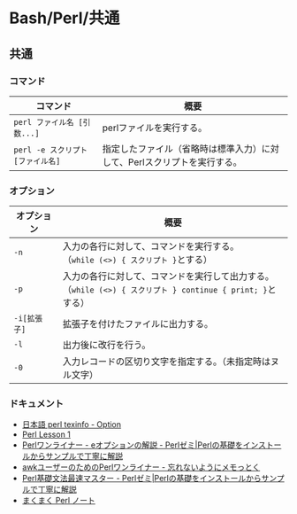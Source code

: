 # Bash/Perl/共通

## 共通

### コマンド

| コマンド                          | 概要                                                         |
| --------------------------------- | ------------------------------------------------------------ |
| `perl ファイル名 [引数...]`       | perlファイルを実行する。                                     |
| `perl -e スクリプト [ファイル名]` | 指定したファイル（省略時は標準入力）に対して、Perlスクリプトを実行する。 |

### オプション

| オプション   | 概要                                                         |
| ------------ | ------------------------------------------------------------ |
| `-n`         | 入力の各行に対して、コマンドを実行する。<br />（`while (<>) { スクリプト }`とする） |
| `-p`         | 入力の各行に対して、コマンドを実行して出力する。<br/>（`while (<>) { スクリプト } continue { print; }`とする） |
| `-i[拡張子]` | 拡張子を付けたファイルに出力する。                           |
| `-l`         | 出力後に改行を行う。                                         |
| `-0`         | 入力レコードの区切り文字を指定する。（未指定時はヌル文字）   |

### ドキュメント

- [日本語 perl texinfo - Option](https://flex.phys.tohoku.ac.jp/texi/perl/perl_4.html)
- [Perl Lesson 1](https://www.gsid.nagoya-u.ac.jp/ohna/perl_lesson/perl01.html)
- [Perlワンライナー - eオプションの解説 - Perlゼミ|Perlの基礎をインストールからサンプルで丁寧に解説](https://perlzemi.com/blog/20161121147982.html)
- [awkユーザーのためのPerlワンライナー - 忘れないようにメモっとく](https://akiniwa.hatenablog.jp/entry/2014/12/20/194640)
- [Perl基礎文法最速マスター - Perlゼミ|Perlの基礎をインストールからサンプルで丁寧に解説](https://perlzemi.com/blog/20091226126425.html)
- [まくまく Perl ノート](https://maku77.github.io/perl/)
